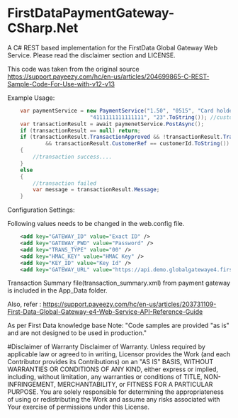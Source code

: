 # FirstDataPaymentGateway-CSharp.Net
A C#  REST based implementation for the FirstData Global Gateway Web Service. Please read the disclaimer section and LICENSE.



This code was taken from the original source https://support.payeezy.com/hc/en-us/articles/204699865-C-REST-Sample-Code-For-Use-with-v12-v13

Example Usage:
```c#
    var paymentService = new PaymentService("1.50", "0515", "Card holder name", 
                          "4111111111111111", "23".ToString()); //customer Id for Internal purpose to track which customer made the transaction...
    var transactionResult = await paymenetService.PostAsync();
    if (transactionResult == null) return;
    if (transactionResult.TransactionApproved && !transactionResult.TransactionError 
            && transactionResult.CustomerRef == customerId.ToString())
    {
        //transaction success....
    }
    else
    {
        //transaction failed
        var message = transactionResult.Message;
    }
```
Configuration Settings:

Following values needs to be changed in the web.config file.
```xml
    <add key="GATEWAY_ID" value="Exact ID" />
    <add key="GATEWAY_PWD" value="Password" />
    <add key="TRANS_TYPE" value="00" />
    <add key="HMAC_KEY" value="HMAC Key" />
    <add key="KEY_ID" value="Key Id" />
    <add key="GATEWAY_URL" value="https://api.demo.globalgatewaye4.firstdata.com" />
```

Transaction Summary file(transaction_summary.xml) from payment gateway is included in the App_Data folder.

Also, refer : https://support.payeezy.com/hc/en-us/articles/203731109-First-Data-Global-Gateway-e4-Web-Service-API-Reference-Guide

As per First Data knowledge base Note: "Code samples are provided "as is" and are not designed to be used in production."




#Disclaimer of Warranty
Disclaimer of Warranty. Unless required by applicable law or
agreed to in writing, Licensor provides the Work (and each
Contributor provides its Contributions) on an "AS IS" BASIS,
WITHOUT WARRANTIES OR CONDITIONS OF ANY KIND, either express or
implied, including, without limitation, any warranties or conditions
of TITLE, NON-INFRINGEMENT, MERCHANTABILITY, or FITNESS FOR A
PARTICULAR PURPOSE. You are solely responsible for determining the
appropriateness of using or redistributing the Work and assume any
risks associated with Your exercise of permissions under this License.
